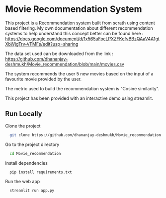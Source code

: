 
# Movie Recommendation System

This project is a Recommendation system built from scrath using content based filtering. My own documentation about different recommendation systems to help understand this concept better can be found here : https://docs.google.com/document/d/1x565uFocLPXZFKefvBBzQAaV4A1gtXbWjgTrv-VFMFs/edit?usp=sharing

The data set used can be downloaded from the link : https://github.com/dhananjay-deshmukh/Movie_recommendation/blob/main/movies.csv

The system recommends the user 5 new movies based on the input of a favourite movie provided by the user.

The metric used to build the recommendation system is "Cosine similarity".

This project has been provided with an interactive demo using streamlit.



## Run Locally

Clone the project

```bash
  git clone https://github.com/dhananjay-deshmukh/Movie_recommendation.git
```

Go to the project directory

```bash
  cd Movie_recommendation
```

Install dependencies

```bash
  pip install requirements.txt 
```

Run the web app

```bash
  streamlit run app.py
```

